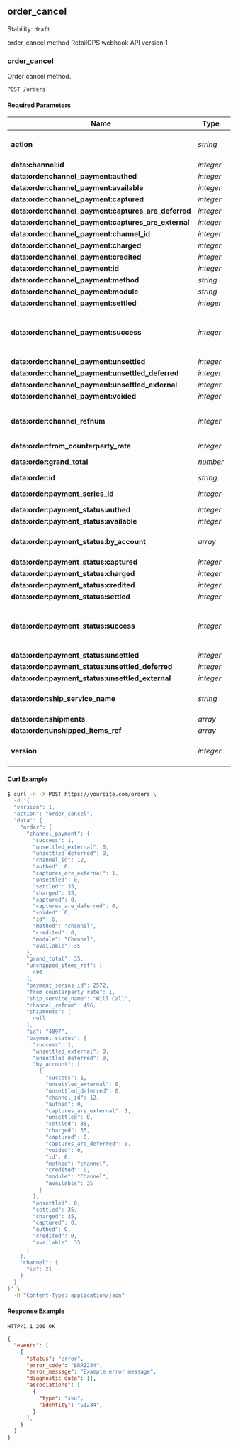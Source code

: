 ## <a name="resource-order_cancel_v1">order_cancel</a>

Stability: `draft`

order_cancel method RetailOPS webhook API version 1

### order_cancel

Order cancel method.

```
POST /orders
```

#### Required Parameters

| Name | Type | Description | Example |
| ------- | ------- | ------- | ------- |
| **action** | *string* | RetailOPS api action name | `"order_cancel"` |
| **data:channel:id** | *integer* |  | `21` |
| **data:order:channel_payment:authed** | *integer* |  | `0` |
| **data:order:channel_payment:available** | *integer* |  | `35` |
| **data:order:channel_payment:captured** | *integer* |  | `0` |
| **data:order:channel_payment:captures_are_deferred** | *integer* |  | `0` |
| **data:order:channel_payment:captures_are_external** | *integer* | boolean? | `1` |
| **data:order:channel_payment:channel_id** | *integer* | channel ID | `12` |
| **data:order:channel_payment:charged** | *integer* |  | `35` |
| **data:order:channel_payment:credited** | *integer* |  | `0` |
| **data:order:channel_payment:id** | *integer* |  | `6` |
| **data:order:channel_payment:method** | *string* |  | `"channel"` |
| **data:order:channel_payment:module** | *string* |  | `"Channel"` |
| **data:order:channel_payment:settled** | *integer* |  | `35` |
| **data:order:channel_payment:success** | *integer* | boolean value indicating success of payment | `1` |
| **data:order:channel_payment:unsettled** | *integer* |  | `0` |
| **data:order:channel_payment:unsettled_deferred** | *integer* |  | `0` |
| **data:order:channel_payment:unsettled_external** | *integer* |  | `0` |
| **data:order:channel_payment:voided** | *integer* |  | `0` |
| **data:order:channel_refnum** | *integer* | channel reference number for order | `496` |
| **data:order:from_counterparty_rate** | *integer* |  | `1` |
| **data:order:grand_total** | *number* | order grandtotal | `35` |
| **data:order:id** | *string* | order ID | `"4897"` |
| **data:order:payment_series_id** | *integer* | payment series ID | `2572` |
| **data:order:payment_status:authed** | *integer* |  | `0` |
| **data:order:payment_status:available** | *integer* |  | `35` |
| **data:order:payment_status:by_account** | *array* | payment status by account | `[{"success":1,"unsettled_external":0,"unsettled_deferred":0,"channel_id":12,"authed":0,"captures_are_external":1,"unsettled":0,"settled":35,"charged":35,"captured":0,"captures_are_deferred":0,"voided":0,"id":6,"method":"channel","credited":0,"module":"Channel","available":35}]` |
| **data:order:payment_status:captured** | *integer* |  | `0` |
| **data:order:payment_status:charged** | *integer* |  | `35` |
| **data:order:payment_status:credited** | *integer* |  | `0` |
| **data:order:payment_status:settled** | *integer* |  | `35` |
| **data:order:payment_status:success** | *integer* | boolean value indicating success of payment | `1` |
| **data:order:payment_status:unsettled** | *integer* |  | `0` |
| **data:order:payment_status:unsettled_deferred** | *integer* |  | `0` |
| **data:order:payment_status:unsettled_external** | *integer* |  | `0` |
| **data:order:ship_service_name** | *string* | name of shipping service | `"Will Call"` |
| **data:order:shipments** | *array* |  | `[null]` |
| **data:order:unshipped_items_ref** | *array* |  | `[496]` |
| **version** | *integer* | RetailOPS api action version | `1` |



#### Curl Example

```bash
$ curl -n -X POST https://yoursite.com/orders \
  -d '{
  "version": 1,
  "action": "order_cancel",
  "data": {
    "order": {
      "channel_payment": {
        "success": 1,
        "unsettled_external": 0,
        "unsettled_deferred": 0,
        "channel_id": 12,
        "authed": 0,
        "captures_are_external": 1,
        "unsettled": 0,
        "settled": 35,
        "charged": 35,
        "captured": 0,
        "captures_are_deferred": 0,
        "voided": 0,
        "id": 6,
        "method": "channel",
        "credited": 0,
        "module": "Channel",
        "available": 35
      },
      "grand_total": 35,
      "unshipped_items_ref": [
        496
      ],
      "payment_series_id": 2572,
      "from_counterparty_rate": 1,
      "ship_service_name": "Will Call",
      "channel_refnum": 496,
      "shipments": [
        null
      ],
      "id": "4897",
      "payment_status": {
        "success": 1,
        "unsettled_external": 0,
        "unsettled_deferred": 0,
        "by_account": [
          {
            "success": 1,
            "unsettled_external": 0,
            "unsettled_deferred": 0,
            "channel_id": 12,
            "authed": 0,
            "captures_are_external": 1,
            "unsettled": 0,
            "settled": 35,
            "charged": 35,
            "captured": 0,
            "captures_are_deferred": 0,
            "voided": 0,
            "id": 6,
            "method": "channel",
            "credited": 0,
            "module": "Channel",
            "available": 35
          }
        ],
        "unsettled": 0,
        "settled": 35,
        "charged": 35,
        "captured": 0,
        "authed": 0,
        "credited": 0,
        "available": 35
      }
    },
    "channel": {
      "id": 21
    }
  }
}' \
  -H "Content-Type: application/json"
```


#### Response Example

```
HTTP/1.1 200 OK
```

```json
{
  "events": [
    {
      "status": "error",
      "error_code": "ERR1234",
      "error_message": "Example error message",
      "diagnostic_data": [],
      "associations": [
        {
          "type": "sku",
          "identity": "S1234",
        }
      ],
    }
  ]
}
```
